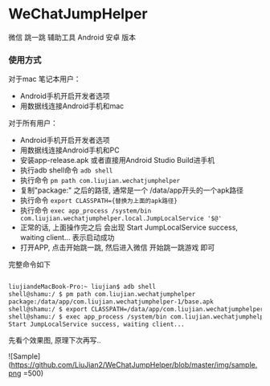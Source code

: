 # WeChatJumpHelper
微信 跳一跳 辅助工具 Android 安卓 版本

### 使用方式

对于mac 笔记本用户：
* Android手机开启开发者选项
* 用数据线连接Android手机和mac

对于所有用户：
* Android手机开启开发者选项
* 用数据线连接Android手机和PC
* 安装app-release.apk 或者直接用Android Studio Build进手机
* 执行adb shell命令 `adb shell`
* 执行命令 `pm path com.liujian.wechatjumphelper`
* 复制"package:" 之后的路径, 通常是一个 /data/app开头的一个apk路径
* 执行命令 `export CLASSPATH={替换为上面的apk路径}`
* 执行命令 `exec app_process /system/bin com.liujian.wechatjumphelper.local.JumpLocalService '$@'`
* 正常的话, 上面操作完之后 会出现 Start JumpLocalService success, waiting client... 表示启动成功
* 打开APP, 点击开始跳一跳, 然后进入微信 开始跳一跳游戏 即可


完整命令如下
```html

liujiandeMacBook-Pro:~ liujian$ adb shell
shell@shamu:/ $ pm path com.liujian.wechatjumphelper
package:/data/app/com.liujian.wechatjumphelper-1/base.apk
shell@shamu:/ $ export CLASSPATH=/data/app/com.liujian.wechatjumphelper-1/base.apk
shell@shamu:/ $ exec app_process /system/bin com.liujian.wechatjumphelper.local.JumpLocalService '$@'
Start JumpLocalService success, waiting client...

```

先看个效果图, 原理下次再写..

![Sample](https://github.com/LiuJian2/WeChatJumpHelper/blob/master/img/sample.png =500)

